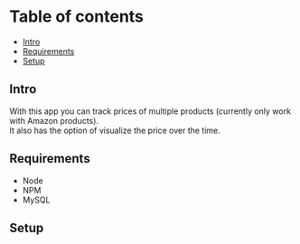 # Table of contents
- [Intro](#intro)
- [Requirements](#requirements)
- [Setup](#setup)

## Intro <a name="intro"></a>
With this app you can track prices of multiple products (currently only work with Amazon products).  <br/>
It also has the option of visualize the price over the time. 

## Requirements <a name="requirements"></a>
- Node 
- NPM
- MySQL 

## Setup <a name="setup"></a>


